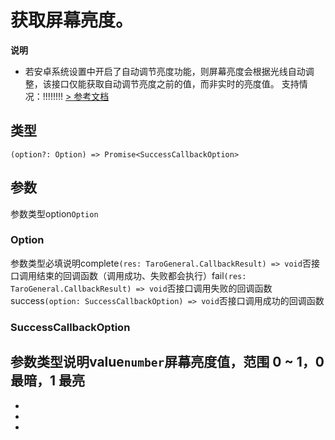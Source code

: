 # 获取屏幕亮度。
**说明**

- 若安卓系统设置中开启了自动调节亮度功能，则屏幕亮度会根据光线自动调整，该接口仅能获取自动调节亮度之前的值，而非实时的亮度值。
支持情况：!!!!!!!!
[> 参考文档
](https://developers.weixin.qq.com/miniprogram/dev/api/device/screen/wx.getScreenBrightness.html)
## 类型[​](getScreenBrightness.html#类型)
```tsx
(option?: Option) => Promise<SuccessCallbackOption>
```

## 参数[​](getScreenBrightness.html#参数)
参数类型option`Option`
### Option[​](getScreenBrightness.html#option)
参数类型必填说明complete`(res: TaroGeneral.CallbackResult) => void`否接口调用结束的回调函数（调用成功、失败都会执行）fail`(res: TaroGeneral.CallbackResult) => void`否接口调用失败的回调函数success`(option: SuccessCallbackOption) => void`否接口调用成功的回调函数
### SuccessCallbackOption[​](getScreenBrightness.html#successcallbackoption)
参数类型说明value`number`屏幕亮度值，范围 0 ~ 1，0 最暗，1 最亮
- 
- 

- 
-
